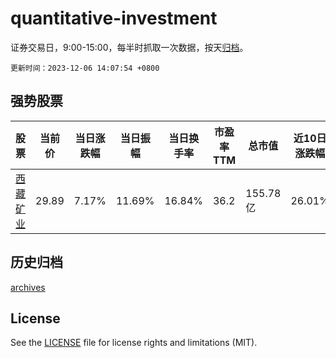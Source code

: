 # quantitative-investment

证券交易日，9:00-15:00，每半时抓取一次数据，按天[归档](archives)。

`更新时间：2023-12-06 14:07:54 +0800`

## 强势股票

|股票|当前价|当日涨跌幅|当日振幅|当日换手率|市盈率TTM|总市值|近10日涨跌幅|
|----|----|----|----|----|----|----|----|
|[西藏矿业](https://xueqiu.com/S/SZ000762)|29.89|7.17%|11.69%|16.84%|36.2|155.78亿|26.01%|

## 历史归档

[archives](archives)

## License

See the [LICENSE](LICENSE) file for license rights and limitations (MIT).